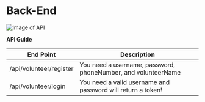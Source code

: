 # Back-End

![Image of API](https://upload.wikimedia.org/wikipedia/commons/thumb/6/6c/Cloud-API-Logo.svg/1139px-Cloud-API-Logo.svg.png)

**API Guide**

End Point | Description
------------ | -------------
/api/volunteer/register | You need a username, password, phoneNumber, and volunteerName
/api/volunteer/login | You need a valid username and password will return a token!
